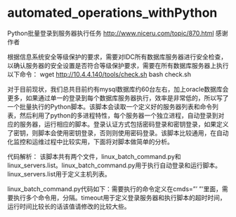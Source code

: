 # automated_operations_withPython
Python批量登录到服务器执行任务
http://www.niceru.com/topic/870.html
感谢作者

根据信息系统安全等级保护的要求，需要对IDC所有数据库服务器进行安全检查，以确认服务器的安全设置是否符合等级保护要求，需要在所有数据库服务器上执行以下命令：
wget http://10.4.4.140/tools/check.sh
bash check.sh

对于目前现状，我们总共目前约有mysql数据库约60台左右，加上oracle数据库会更多，如果通过单一的登录到每个数据库服务器执行，效率是非常低的，所以写了一个批量执行的Python脚本。该脚本会读取一个定义好的服务器列表和命令列表，然后利用了python的多进程特性，每个服务器一个独立进程，自动登录到对应的服务器，运行相应的脚本。登录认证方式包括密码登录和密钥登录，如果定义了密钥，则脚本会使用密钥登录，否则则使用密码登录。该脚本比较通用，在自动化监控和运维过程中比较实用，下面将对脚本做简单的分析。

代码解析：
该脚本共有两个文件，linux_batch_command.py和linux_servers.list。linux_batch_command.py用于执行自动登录和运行脚本。linux_servers.list用于定义主机列表。

linux_batch_command.py代码如下：需要执行的命令定义在cmds=”’ ”’里面，需要执行多个命令用，分隔。timeout用于定义登录服务器和执行脚本的超时时间，运行时间比较长的话该值请修改的比较大些。
